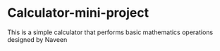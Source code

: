 # Calculator-mini-project
This is a simple calculator that performs basic mathematics operations designed by Naveen

